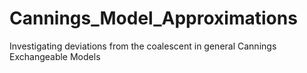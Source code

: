 # Cannings_Model_Approximations
Investigating deviations from the coalescent in general Cannings Exchangeable Models
